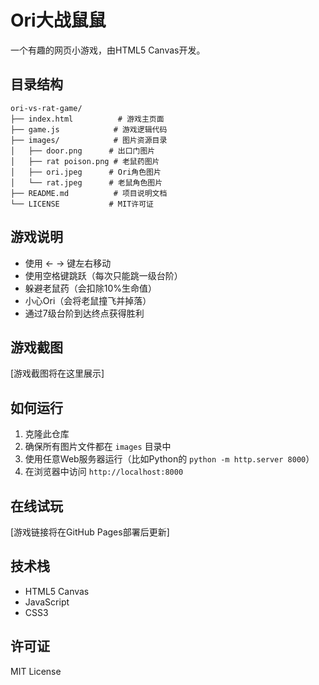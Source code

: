 # Ori大战鼠鼠

一个有趣的网页小游戏，由HTML5 Canvas开发。

## 目录结构

```
ori-vs-rat-game/
├── index.html          # 游戏主页面
├── game.js            # 游戏逻辑代码
├── images/            # 图片资源目录
│   ├── door.png      # 出口门图片
│   ├── rat poison.png # 老鼠药图片
│   ├── ori.jpeg      # Ori角色图片
│   └── rat.jpeg      # 老鼠角色图片
├── README.md          # 项目说明文档
└── LICENSE           # MIT许可证
```

## 游戏说明

- 使用 ← → 键左右移动
- 使用空格键跳跃（每次只能跳一级台阶）
- 躲避老鼠药（会扣除10%生命值）
- 小心Ori（会将老鼠撞飞并掉落）
- 通过7级台阶到达终点获得胜利

## 游戏截图

[游戏截图将在这里展示]

## 如何运行

1. 克隆此仓库
2. 确保所有图片文件都在 `images` 目录中
3. 使用任意Web服务器运行（比如Python的 `python -m http.server 8000`）
4. 在浏览器中访问 `http://localhost:8000`

## 在线试玩

[游戏链接将在GitHub Pages部署后更新]

## 技术栈

- HTML5 Canvas
- JavaScript
- CSS3

## 许可证

MIT License 